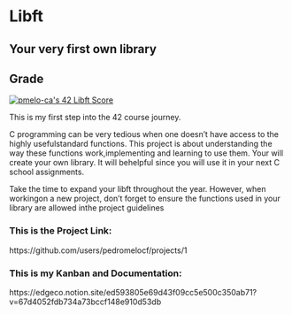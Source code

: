 # Libft
<h2> Your very first own library </h2>

<h2> Grade </h2>

[![pmelo-ca's 42 Libft Score](https://badge42.vercel.app/api/v2/clihv3wi1001608lcdbe6sir1/project/3193341)](https://pedromelodev.com/)


This is my first step into the 42 course journey.

C programming can be very tedious when one doesn’t have access to the highly usefulstandard functions. This project is about understanding the way these functions work,implementing and learning to use them. 
Your will create your own library. It will behelpful since you will use it in your next C school assignments.

Take the time to expand your libft throughout the year. However, when workingon a new project, don’t forget to ensure the functions used in your library are allowed inthe project guidelines

<h3> This is the Project Link: </h3> 
https://github.com/users/pedromelocf/projects/1

<h3>This is my Kanban and Documentation: </h3>
https://edgeco.notion.site/ed593805e69d43f09cc5e500c350ab71?v=67d4052fdb734a73bccf148e910d53db

